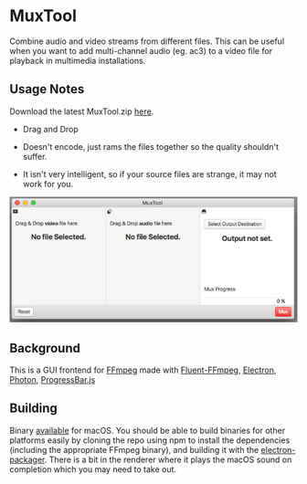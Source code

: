 # MuxTool
Combine audio and video streams from different files. This can be useful when you want to add multi-channel audio (eg. ac3) to a video file for playback in multimedia installations.

## Usage Notes
Download the latest MuxTool.zip [here](https://github.com/telega/MuxTool/releases/latest). 

* Drag and Drop

* Doesn't encode, just rams the files together so the quality shouldn't suffer.

* It isn't very intelligent, so if your source files are strange, it may not work for you. 

![screenshot](screenshot.png)

## Background

This is a GUI frontend for [FFmpeg](https://www.ffmpeg.org/) made with [Fluent-FFmpeg](https://github.com/fluent-ffmpeg/node-fluent-ffmpeg), [Electron](http://electron.atom.io/), [Photon](http://photonkit.com/), [ProgressBar.js](https://github.com/kimmobrunfeldt/progressbar.js) 

## Building 

Binary [available](https://github.com/telega/MuxTool/releases/latest) for macOS. You should be able to build binaries for other platforms easily by cloning the repo using npm to install the dependencies (including the appropriate FFmpeg binary), and building it with the [electron-packager](https://www.npmjs.com/package/electron-packager). There is a bit in the renderer where it plays the macOS sound on completion which you may need to take out. 
